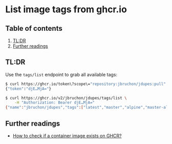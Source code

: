 # List image tags from ghcr.io

## Table of contents <!-- omit in toc -->

1. [TL:DR](#tldr)
1. [Further readings](#further-readings)

## TL:DR

Use the `tags/list` endpoint to grab all available tags:

```sh
$ curl https://ghcr.io/token\?scope\="repository:jbruchon/jdupes:pull"
{"token":"djE…MjA="}

$ curl https://ghcr.io/v2/jbruchon/jdupes/tags/list \
    -H "Authorization: Bearer djE…MjA="
{"name":"jbruchon/jdupes","tags":["latest","master","alpine","master-alpine"]}
```

## Further readings

- [How to check if a container image exists on GHCR?]

<!-- project's references -->
<!-- internal references -->

<!-- external references -->
[how to check if a container image exists on ghcr?]: https://github.com/orgs/community/discussions/26279#discussioncomment-3251171
